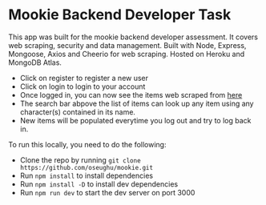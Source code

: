 # Mookie Backend Developer Task

This app was built for the mookie backend developer assessment. It covers web scraping, security and data management. Built with Node, Express, Mongoose, Axios and Cheerio for web scraping. Hosted on Heroku and MongoDB Atlas.

- Click on register to register a new user
- Click on login to login to your account
- Once logged in, you can now see the items web scraped from [here]('https://webscraper.io/test-sites/e-commerce/more')
- The search bar abpove the list of items can look up any item using any character(s) contained in its name.
- New items will be populated everytime you log out and try to log back in.

To run this locally, you need to do the following:

- Clone the repo by running `git clone https://github.com/oseughu/mookie.git`
- Run `npm install` to install dependencies
- Run `npm install -D` to install dev dependencies
- Run `npm run dev` to start the dev server on port 3000
